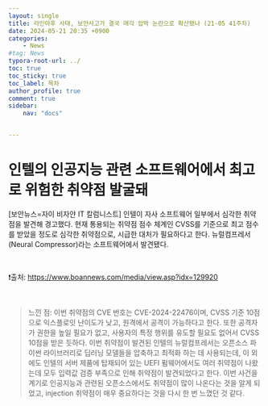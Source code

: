 ```yaml
---
layout: single
title: 라인야후 사태, 보안사고가 결국 매각 압박 논란으로 확산됐나 (21-05 41주차)
date: 2024-05-21 20:35 +0900
categories: 
    - News
#tag: News
typora-root-url: ../
toc: true
toc_sticky: true
toc_label: 목차
author_profile: true
comment: true
sidebar:
    nav: "docs"


---
```


# 인텔의 인공지능 관련 소프트웨어에서 최고로 위험한 취약점 발굴돼

[보안뉴스=자이 비자얀 IT 칼럼니스트] 인텔이 자사 소프트웨어 일부에서 심각한 취약점을 발견해 경고했다. 현재 통용되는 취약점 점수 체계인 CVSS를 기준으로 최고 점수를 받았을 정도로 심각한 취약점으로, 시급한 대처가 필요하다고 한다. 뉴럴컴프레서(Neural Compressor)라는 소프트웨어에서 발견됐다.

<br>

❗️출처: https://www.boannews.com/media/view.asp?idx=129920

<br>

> 느낀 점: 이번 취약점의 CVE 번호는 CVE-2024-22476이며, CVSS 기준 10점으로 익스플로잇 난이도가 낮고, 원격에서 공격이 가능하다고 한다. 또한 공격자가 권한을 높일 필요가 없고, 사용자의 특정 행위를 유도할 필요도 없어서 CVSS 10점을 받은 듯하다. 이번 취약점이 발견된 인텔의 뉴럴컴프레서는 오픈소스 파이썬 라이브러리로 딥러닝 모델들을 압축하고 최적화 하는 데 사용되는데, 이 외에도 인텔의 서버 제품에 탑재되어 있는 UEFI 펌웨어에서도 여러 취약점이 나왔는데 모두 입력값 검증 부족으로 인해 취약점이 발견되었다고 한다. 이번 사건을 계기로 인공지능과 관련된 오픈소스에서도 취약점이 많이 나온다는 것을 알게 되었고, injection 취약점이 매우 중요하다는 것을 다시 한 번 느꼈던 것 같다. 

